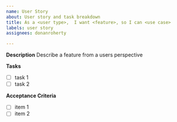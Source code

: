 ```yaml
---
name: User Story
about: User story and task breakdown
title: As a <user type>,  I want <feature>, so I can <use case>
labels: user story
assignees: donanroherty

---
```


**Description**
Describe a feature from a users perspective

**Tasks**
- [ ] task 1
- [ ] task 2

**Acceptance Criteria**
- [ ] item 1
- [ ]  item 2

